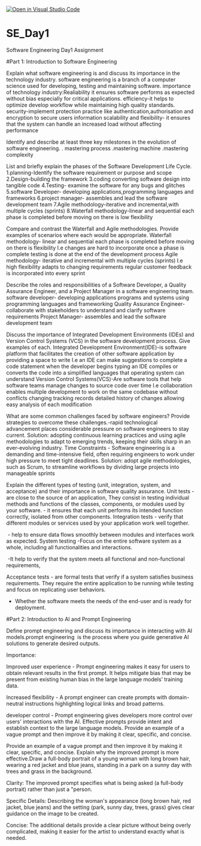 [![Open in Visual Studio Code](https://classroom.github.com/assets/open-in-vscode-2e0aaae1b6195c2367325f4f02e2d04e9abb55f0b24a779b69b11b9e10269abc.svg)](https://classroom.github.com/online_ide?assignment_repo_id=18366162&assignment_repo_type=AssignmentRepo)
# SE_Day1
Software Engineering Day1 Assignment

#Part 1: Introduction to Software Engineering

Explain what software engineering is and discuss its importance in the technology industry. 
software engineering is a branch of a computer science  used for developing, testing and maintaining software.
importance of technology industry:Realiability it ensures software performs as expected without bias especially for critical applications.
efficiency-it helps to optimize develop workflow while maintaining high quality standards.
security-implement protection practice like authentication,authorisation and encryption to secure users information 
scalability and flexibility- it ensures that the system can handle an increased load without affecting performance 



Identify and describe at least three key milestones in the evolution of software engineering.
. mastering process
.mastering machine 
.mastering  complexity

List and briefly explain the phases of the Software Development Life Cycle.
1.planning-Identify the software requirement or purpose and scope 
2.Design-building the framework 
3.coding converting software design into tangible code 
4.Testing- examine the software for any bugs and glitches 
5.software Developer- developing applications,programming languages and frameworks 
6.project manager- assembles and lead the software development team 
7.Agile methodology-iterative and incremental,with multiple cycles (sprints)
8.Waterfall methodology-linear and sequential each phase is completed before moving on there is low flexibility 

Compare and contrast the Waterfall and Agile methodologies. Provide examples of scenarios where each would be appropriate.
Waterfall methodology- linear and sequential each phase is completed before moving on there is flexibility
I.e changes are hard to incorporate once a phase is complete
testing is done at the end of the development process
Agile methodology- iterative and incremental with multiple cycles (sprints)
I.e high flexibility adapts to changing requirements
regular customer feedback is incorporated into every sprint



Describe the roles and responsibilities of a Software Developer, a Quality Assurance Engineer, and a Project Manager in a software engineering team.
software developer- developing applications programs and systems using programming languages and frameworking 
Quality Assurance Engineer- collaborate with stakeholders to understand and clarify software requirements 
Project Manager- assembles and lead the software development team

Discuss the importance of Integrated Development Environments (IDEs) and Version Control Systems (VCS) in the software development process. Give examples of each.
Integrated Development Environment(IDE)-is software platform that facilitates the creation of other software application by providing a space to write
I.e an IDE can make suggestions to complete a code statement when the developer begins typing 
an IDE compiles or converts the code into a simplified languages that operating system can understand 
Version Control Systems(VCS)-Are software tools that help software teams manage changes to source code over time 
I.e
collaboration enables multiple development to work on the same codebase without conflicts 
changing tracking records detailed history of changes allowing easy analysis of each modification 


What are some common challenges faced by software engineers? Provide strategies to overcome these challenges.-rapid technological advancement places considerable pressure on software engineers to stay current.
Solution: adopting continuous learning practices and using agile methodologies to adapt to emerging trends, keeping their skills sharp in an ever-evolving industry.
Time Constraints - Software engineering is a demanding and time-intensive field, often requiring engineers to work under high pressure to meet tight deadlines.
Solution: adopt agile methodologies, such as Scrum, to streamline workflows by dividing large projects into manageable sprints

Explain the different types of testing (unit, integration, system, and acceptance) and their importance in software quality assurance.
Unit tests - are close to the source of an application, They consist in testing individual methods and functions of the classes, components, or modules used by your software. - it ensures that each unit performs its intended function correctly, isolated from other components.
Integration tests - verify that different modules or services used by your application work well together.

 - help to ensure data flows smoothly between modules and interfaces work as expected.
System testing -Focus on the entire software system as a whole, including all functionalities and interactions.

 -It help to verify that the system meets all functional and non-functional requirements,

Acceptance tests - are formal tests that verify if a system satisfies business requirements. They require the entire application to be running while testing and focus on replicating user behaviors.

- Whether the software meets the needs of the end-user and is ready for deployment.



#Part 2: Introduction to AI and Prompt Engineering


Define prompt engineering and discuss its importance in interacting with AI models.prompt engineering  is the process where you guide generative AI solutions to generate desired outputs.

Importance:

Improved user experience - Prompt engineering makes it easy for users to obtain relevant results in the first prompt. It helps mitigate bias that may be present from existing human bias in the large language models’ training data.

Increased flexibility - A prompt engineer can create prompts with domain-neutral instructions highlighting logical links and broad patterns.

developer control - Prompt engineering gives developers more control over users' interactions with the AI. Effective prompts provide intent and establish context to the large language models. Provide an example of a vague prompt and then improve it by making it clear, specific, and concise.




Provide an example of a vague prompt and then improve it by making it clear, specific, and concise. Explain why the improved prompt is more effective.Draw a full-body portrait of a young woman with long brown hair, wearing a red jacket and blue jeans, standing in a park on a sunny day with trees and grass in the background.

Clarity: The improved prompt specifies what is being asked (a full-body portrait) rather than just a "person.

Specific Details: Describing the woman's appearance (long brown hair, red jacket, blue jeans) and the setting (park, sunny day, trees, grass) gives clear guidance on the image to be created.

Concise: The additional details provide a clear picture without being overly complicated, making it easier for the artist to understand exactly what is needed.


